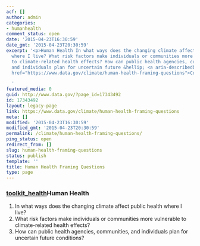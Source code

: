 ```yaml
---
acf: []
author: admin
categories:
- humanhealth
comment_status: open
date: '2015-04-23T16:30:59'
date_gmt: '2015-04-23T20:30:59'
excerpt: '<p>Human Health In what ways does the changing climate affect public health
  where I live? What risk factors make individuals or communities more vulnerable
  to climate-related health effects? How can public health agencies, communities,
  and individuals plan for uncertain future &hellip; <a aria-describedby="post-title-17343492"
  href="https://www.data.gov/climate/human-health-framing-questions">Continued</a></p>

  '
featured_media: 0
guid: http://www.data.gov/?page_id=17343492
id: 17343492
layout: legacy-page
link: https://www.data.gov/climate/human-health-framing-questions
meta: []
modified: '2015-04-23T16:30:59'
modified_gmt: '2015-04-23T20:30:59'
permalink: /climate/human-health-framing-questions/
ping_status: open
redirect_from: []
slug: human-health-framing-questions
status: publish
template: ''
title: Human Health Framing Questions
type: page
---
```

### [toolkit_health](https://s3.amazonaws.com/bsp-ocsit-prod-east-appdata/datagov/wordpress/2014/10/toolkit_health.jpg)Human Health


1. In what ways does the changing climate affect public health where I live?
2. What risk factors make individuals or communities more vulnerable to climate-related health effects?
3. How can public health agencies, communities, and individuals plan for uncertain future conditions?


